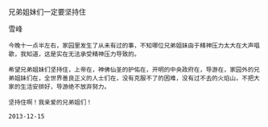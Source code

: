 兄弟姐妹们一定要坚持住

雪峰


    今晚十一点半左右，家园里发生了从未有过的事，不知哪位兄弟姐妹由于精神压力太大在大声唱歌，我知道，这是实在无法承受精神压力导致的。

    希望兄弟姐妹们坚持住，上帝在，神佛仙圣的护佑在，开明的中央政府在，导游在，家园外的兄弟姐妹们在，全世界善良正义的人士们在，没有克服不了的困难，没有过不去的火焰山，不把大家的生活安排好，导游绝不放弃努力。

    坚持住啊！我亲爱的兄弟姐们！

    2013-12-15



